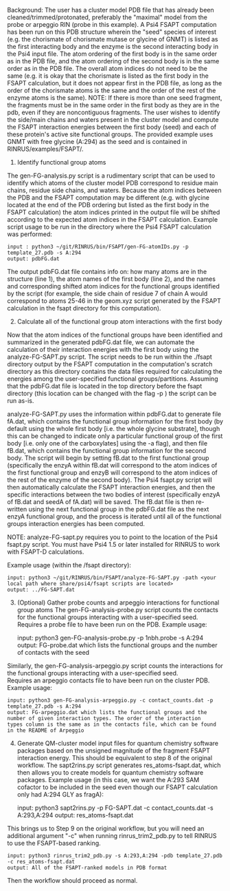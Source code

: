 Background: The user has a cluster model PDB file that has already been 
cleaned/trimmed/protonated, preferably the "maximal" model from the 
probe or arpeggio RIN (probe in this example). A Psi4 FSAPT computation has 
been run on this PDB structure wherein the "seed" species of interest 
(e.g. the chorismate of chorismate mutase or glycine of GNMT) is listed 
as the first interacting body and the enzyme is the second interacting 
body in the Psi4 input file. The atom ordering of the first body is in 
the same order as in the PDB file, and the atom ordering of the second 
body is in the same order as in the PDB file. The overall atom indices 
do not need to be the same (e.g. it is okay that the chorismate 
is listed as the first body in the FSAPT calculation, but it does not 
appear first in the PDB file, as long as the order of the chorismate 
atoms is the same and the order of the rest of the enzyme atoms is the 
same). NOTE: If there is more than one seed fragment, the fragments must be in the
same order in the first body as they are in the pdb, even if they are noncontiguous 
fragments. 
The user wishes to identify the side/main chains and waters present in the cluster model 
and compute the FSAPT interaction energies between the first body (seed) and each 
of these protein's active site functional groups.
The provided example uses GNMT with free glycine (A:294) as the seed and is 
contained in RINRUS/examples/FSAPT/.

1) Identify functional group atoms

The gen-FG-analysis.py script is a rudimentary script that can be used 
to identify which atoms of the cluster model PDB correspond to residue main 
chains, residue side chains, and waters. Because the atom indices between 
the PDB and the FSAPT computation may be different (e.g. with glycine 
located at the end of the PDB ordering but listed as the first body in 
the FSAPT calculation) the atom indices printed in the output file will be 
shifted according to the expected atom indices in the FSAPT calculation. 
Example script usage to be run in the directory where the Psi4 FSAPT calculation
was performed:

	input : python3 ~/git/RINRUS/bin/FSAPT/gen-FG-atomIDs.py -p template_27.pdb -s A:294
	output: pdbFG.dat

The output pdbFG.dat file contains info on: how many atoms are in 
the structure (line 1), the atom names of the first body (line 2), and the 
names and corresponding shifted atom indices for the functional groups 
identified by the script (for example, the side chain of residue 7 of 
chain A would correspond to atoms 25-46 in the geom.xyz script generated 
by the FSAPT calculation in the fsapt directory for this computation).

2) Calculate all of the functional group atom interactions with the first body

Now that the atom indices of the functional groups have been 
identified and summarized in the generated pdbFG.dat file, we can 
automate the calculation of their interaction energies with the 
first body using the analyze-FG-SAPT.py script. The script needs 
to be run within the ./fsapt directory output by the FSAPT computation 
in the computation's scratch directory as this directory contains the 
data files required for calculating the energies among the user-specified 
functional groups/partitions. Assuming that the pdbFG.dat file is located 
in the top directory before the fsapt directory (this location can be changed 
with the flag -p ) the script can be run as-is. 

analyze-FG-SAPT.py uses the information within pdbFG.dat to 
generate file fA.dat, which contains the functional group information for 
the first body (by default using the whole first body [i.e. the whole 
glycine substrate], though this can be changed to indicate only a particular 
functional group of the first body [i.e. only one of the carboxylates] 
using the -a flag), and then file fB.dat, which contains the functional 
group information for the second body. The script will begin by setting 
fB.dat to the first functional group (specifically the enzyA within 
fB.dat will correspond to the atom indices of the first functional group 
and enzyB will correspond to the atom indices of the rest of the enzyme 
of the second body). The Psi4 fsapt.py script will then automatically 
calculate the FSAPT interaction energies, and then the 
specific interactions between the two bodies of interest (specifically 
enzyA of fB.dat and seedA of fA.dat) will be saved. The fB.dat file is 
then re-written using the next functional group in the pdbFG.dat file 
as the next enzyA functional group, and the process is iterated until 
all of the functional groups interaction energies has been computed. 

NOTE: analyze-FG-sapt.py requires you to point to the location of the Psi4 fsapt.py script.
You must have Psi4 1.5 or later installed for RINRUS to work with FSAPT-D calculations.

Example usage (within the /fsapt directory):

	input: python3 ~/git/RINRUS/bin/FSAPT/analyze-FG-SAPT.py -path <your local path where share/psi4/fsapt scripts are located> 
	output: ../FG-SAPT.dat 

3) (Optional) Gather probe counts and arpeggio interactions for functional group atoms
The gen-FG-analysis-probe.py script counts the contacts for 
the functional groups interacting with a user-specified seed. Requires 
a probe file to have been run on the PDB. 
Example usage:

	input: python3 gen-FG-analysis-probe.py -p 1nbh.probe -s A:294
	output: FG-probe.dat which lists the functional groups and the number of contacts with the seed

Similarly, the gen-FG-analysis-arpeggio.py script counts the interactions for 
the functional groups interacting with a user-specified seed. 	
Requires an arpeggio contacts file to have been run on the cluster PDB. 	
Example usage: 

	input: python3 gen-FG-analysis-arpeggio.py -c contact_counts.dat -p template_27.pdb -s A:294 
	output: FG-arpeggio.dat which lists the functional groups and the number of given interaction types. The order of the interaction 
	types column is the same as in the contacts file, which can be found in the README of Arpeggio

4) Generate QM-cluster model input files for quantum chemistry software packages based on the unsigned magnitude of the fragment FSAPT interaction energy. This
should be equivalent to step 8 of the original workflow. The sapt2rins.py script generates res_atoms-fsapt.dat, which then allows you to create models for quantum chemistry software packages. 
Example usage (in this case, we want the A:293 SAM cofactor to be included in the seed even though our FSAPT calculation only had A:294 GLY as fragA): 

	input: python3 sapt2rins.py -p FG-SAPT.dat -c contact_counts.dat -s A:293,A:294
	output: res_atoms-fsapt.dat

This brings us to Step 9 on the original workflow, but you will need an additional argument "-c" when running rinrus_trim2_pdb.py to tell RINRUS to use the 
FSAPT-based ranking.

	input: python3 rinrus_trim2_pdb.py -s A:293,A:294 -pdb template_27.pdb -c res_atoms-fsapt.dat 
	output: All of the FSAPT-ranked models in PDB format

Then the workflow should proceed as normal. 
